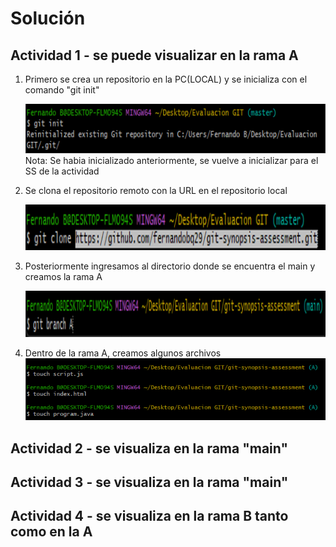 # Solución

## Actividad 1 - se puede visualizar en la rama A

1. Primero se crea un repositorio en la PC(LOCAL) y se inicializa con el comando "git init"

    ![01](./images/011.png)
    Nota: Se habia inicializado anteriormente, se vuelve a inicializar para el SS de la actividad

2. Se clona el repositorio remoto con la URL en el repositorio local

    ![02](./images/02.png)
3. Posteriormente ingresamos al directorio donde se encuentra el main y creamos la rama A

    ![03](./images/03.png)

4. Dentro de la rama A, creamos algunos archivos
    ![04](./images/04.png)

## Actividad 2 - se visualiza en la rama "main"

## Actividad 3 - se visualiza en la rama "main"

## Actividad 4 - se visualiza en la rama B tanto como en la A
